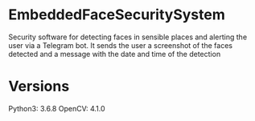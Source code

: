 # EmbeddedFaceSecuritySystem
Security software for detecting faces in sensible places and alerting the user via a Telegram bot. It sends the user a screenshot of the faces detected and a message with the date and time of the detection

# Versions
Python3: 3.6.8
OpenCV: 4.1.0
